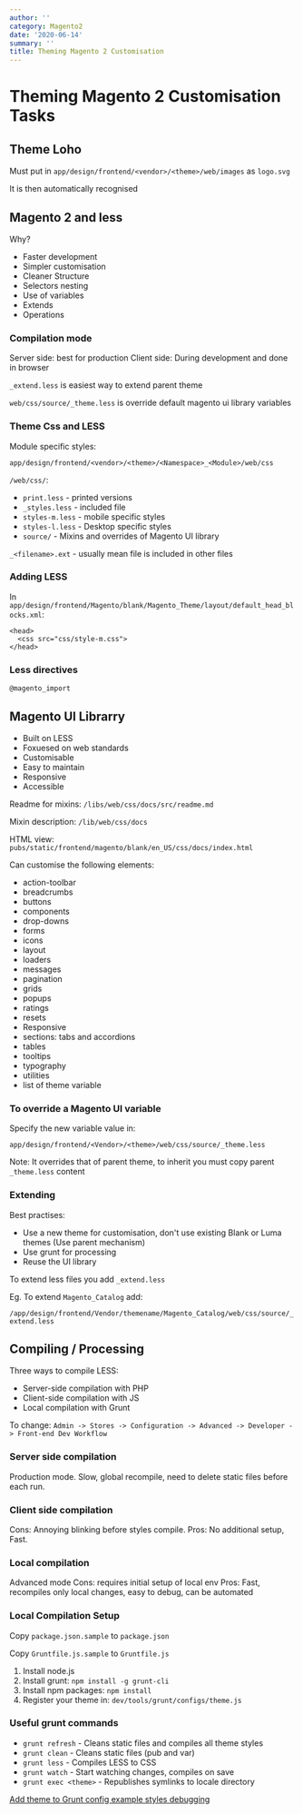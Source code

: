 ```yaml
---
author: ''
category: Magento2
date: '2020-06-14'
summary: ''
title: Theming Magento 2 Customisation
---
```

# Theming Magento 2 Customisation Tasks

## Theme Loho

Must put in `app/design/frontend/<vendor>/<theme>/web/images` as `logo.svg`

It is then automatically recognised

## Magento 2 and less

Why?

* Faster development
* Simpler customisation
* Cleaner Structure
* Selectors nesting
* Use of variables
* Extends
* Operations

### Compilation mode

Server side: best for production
Client side: During development and done in browser

`_extend.less` is easiest way to extend parent theme

`web/css/source/_theme.less` is override default magento ui library variables

### Theme Css and LESS

Module specific styles:

`app/design/frontend/<vendor>/<theme>/<Namespace>_<Module>/web/css`

`/web/css/`:

* `print.less` - printed versions
* `_styles.less` - included file
* `styles-m.less` - mobile specific styles
* `styles-l.less` - Desktop specific styles
* `source/` - Mixins and overrides of Magento UI library

`_<filename>.ext` - usually mean file is included in other files

### Adding LESS

In `app/design/frontend/Magento/blank/Magento_Theme/layout/default_head_blocks.xml`:

```
<head>
  <css src="css/style-m.css">
</head>
```
### Less directives

`@magento_import`

## Magento UI Librarry

* Built on LESS
* Foxuesed on web standards
* Customisable
* Easy to maintain
* Responsive
* Accessible

Readme for mixins: `/libs/web/css/docs/src/readme.md`

Mixin description: `/lib/web/css/docs`

HTML view: `pubs/static/frontend/magento/blank/en_US/css/docs/index.html`

Can customise the following elements:

* action-toolbar
* breadcrumbs
* buttons
* components
* drop-downs
* forms
* icons
* layout
* loaders
* messages
* pagination
* grids
* popups
* ratings
* resets
* Responsive
* sections: tabs and accordions
* tables
* tooltips
* typography
* utilities
* list of theme variable

### To override a Magento UI variable

Specify the new variable value in:

`app/design/frontend/<Vendor>/<theme>/web/css/source/_theme.less`

Note: It overrides that of parent theme, to inherit you must copy parent `_theme.less` content

### Extending

Best practises:

* Use a new theme for customisation, don't use existing Blank or Luma themes (Use parent mechanism)
* Use grunt for processing
* Reuse the UI library

To extend less files you add `_extend.less`

Eg. To extend `Magento_Catalog` add:

`/app/design/frontend/Vendor/themename/Magento_Catalog/web/css/source/_extend.less`

## Compiling / Processing

Three ways to compile LESS:

* Server-side compilation with PHP
* Client-side compilation with JS
* Local compilation with Grunt

To change: `Admin -> Stores -> Configuration -> Advanced -> Developer -> Front-end Dev Workflow`

### Server side compilation

Production mode. Slow, global recompile, need to delete static files before each run.

### Client side compilation

Cons: Annoying blinking before styles compile.
Pros: No additional setup, Fast.

### Local compilation

Advanced mode
Cons: requires initial setup of local env
Pros: Fast, recompiles only local changes, easy to debug, can be automated

### Local Compilation Setup

Copy `package.json.sample` to `package.json`

Copy `Gruntfile.js.sample` to `Gruntfile.js`

1. Install node.js
2. Install grunt: `npm install -g grunt-cli`
3. Install npm packages: `npm install`
4. Register your theme in: `dev/tools/grunt/configs/theme.js`

### Useful grunt commands

* `grunt refresh` - Cleans static files and compiles all theme styles
* `grunt clean` - Cleans static files (pub and var)
* `grunt less` - Compiles LESS to CSS
* `grunt watch` - Start watching changes, compiles on save
* `grunt exec <theme>` - Republishes symlinks to locale directory

[Add theme to Grunt config example styles debugging](http://devdocs.magento.com/guides/v2.0/frontend-dev-guide/css-topics/css_debug.html)
